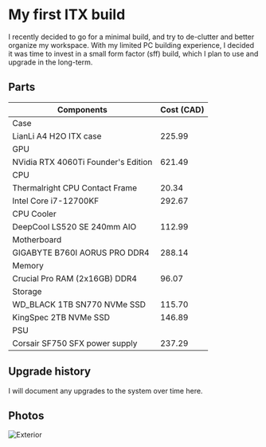# My first ITX build

I recently decided to go for a minimal build, and try to de-clutter and better organize my workspace. With my limited PC building experience, I decided it was time to invest in a small form factor (sff) build, which I plan to use and upgrade in the long-term.

## Parts

| Components                          | Cost (CAD) |
|-------------------------------------|------------|
| Case        ||
| LianLi A4 H2O ITX case              | 225.99     |
| GPU         ||
| NVidia RTX 4060Ti Founder's Edition | 621.49     |
| CPU         ||
| Thermalright CPU Contact Frame      | 20.34      |
| Intel Core i7-12700KF               | 292.67     |
| CPU Cooler  ||
| DeepCool LS520 SE 240mm AIO         | 112.99     |
| Motherboard ||
| GIGABYTE B760I AORUS PRO DDR4       | 288.14     |
| Memory      ||
| Crucial Pro RAM (2x16GB) DDR4       | 96.07      |
| Storage     ||
| WD_BLACK 1TB SN770 NVMe SSD         | 115.70     |
| KingSpec 2TB NVMe SSD               | 146.89     |
| PSU         ||
| Corsair SF750 SFX power supply      | 237.29     |

## Upgrade history

I will document any upgrades to the system over time here.

## Photos

![Exterior](https://media.discordapp.net/attachments/1259711992847929372/1259747898439106661/A23FCB63-86D4-49BC-811B-D6A4E80E6A3D.jpg?ex=668ccf27&is=668b7da7&hm=609625971ea747e966232b07bc350949f1ec2348c9569cb6fc1f28e7e913ac2c&=&format=webp&width=810&height=1080)